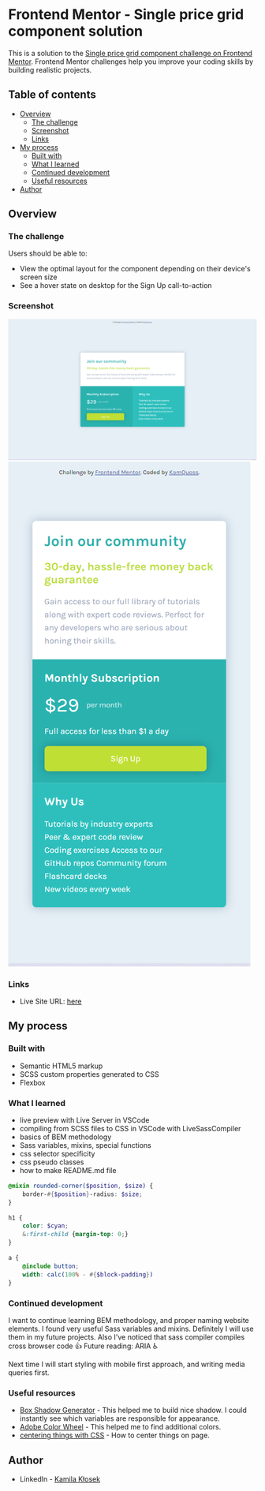 # Frontend Mentor - Single price grid component solution

This is a solution to the [Single price grid component challenge on Frontend Mentor](https://www.frontendmentor.io/challenges/single-price-grid-component-5ce41129d0ff452fec5abbbc). Frontend Mentor challenges help you improve your coding skills by building realistic projects. 

## Table of contents

- [Overview](#overview)
  - [The challenge](#the-challenge)
  - [Screenshot](#screenshot)
  - [Links](#links)
- [My process](#my-process)
  - [Built with](#built-with)
  - [What I learned](#what-i-learned)
  - [Continued development](#continued-development)
  - [Useful resources](#useful-resources)
- [Author](#author)

## Overview

### The challenge

Users should be able to:

- View the optimal layout for the component depending on their device's screen size
- See a hover state on desktop for the Sign Up call-to-action

### Screenshot

![](./images/desktop.png)
![](./images/mobile.png)

### Links

- Live Site URL: [here](https://kamquoss.github.io/single-price-grid-component-master/index.html)

## My process

### Built with

- Semantic HTML5 markup
- SCSS custom properties generated to CSS 
- Flexbox

### What I learned

- live preview with Live Server in VSCode
- compiling from SCSS files to CSS in VSCode with LiveSassCompiler
- basics of BEM methodology
- Sass variables, mixins, special functions
- css selector specificity
- css pseudo classes
- how to make README.md file

```scss
@mixin rounded-corner($position, $size) {
    border-#{$position}-radius: $size;
}
```
```scss
h1 {
    color: $cyan;
    &:first-child {margin-top: 0;}
}
```
```scss
a {
    @include button;
    width: calc(100% - #{$block-padding})
}
```
### Continued development

I want to continue learning BEM methodology, and proper naming website elements.
I found very useful Sass variables and mixins. Definitely I will use them in my future projects. Also I've noticed that sass compiler compiles cross browser code :thumbsup:
Future reading: ARIA :wheelchair:

Next time I will start styling with mobile first approach, and writing media queries first.

### Useful resources

- [Box Shadow Generator](https://cssgenerator.pl/box-shadow-generator/) - This helped me to build nice shadow. I could instantly see which variables are responsible for appearance.
- [Adobe Color Wheel](https://color.adobe.com/pl/create/color-wheel) - This helped me to find additional colors.
- [centering things with CSS](https://www.freecodecamp.org/news/how-to-center-anything-with-css-align-a-div-text-and-more/) - How to center things on page.

## Author

- LinkedIn - [Kamila Kłosek](https://www.linkedin.com/in/kamila-k%C5%82osek-b16b08a7/)
<!-- - Frontend Mentor - [@yourusername](https://www.frontendmentor.io/profile/yourusername) -->
